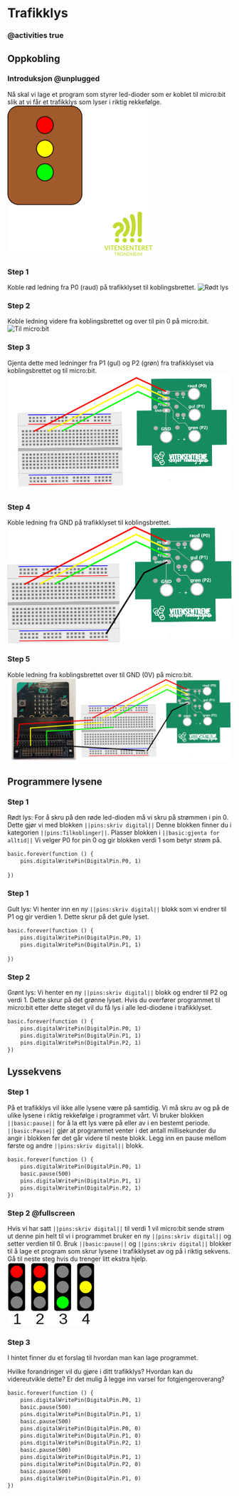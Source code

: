 # Trafikklys 
### @activities true

## Oppkobling

### Introduksjon @unplugged

Nå skal vi lage et program som styrer led-dioder som er koblet til micro:bit slik at vi får et trafikklys som lyser i riktig rekkefølge.
![Trafikklys](https://github.com/olauk/static/blob/master/tutorial/trafikklys/trafikklys1.png?raw=true)

### Step 1

Koble rød ledning fra P0 (raud) på trafikklyset til koblingsbrettet. 
![Rødt lys](https://github.com/olauk/static/blob/master/tutorial/trafikklys/r%C3%B8d.png?raw=true)
### Step 2

Koble ledning videre fra koblingsbrettet og over til pin 0 på micro:bit.
![Til micro:bit](https://github.com/olauk/static/blob/master/tutorial/trafikklys/r%C3%B8d_mb.png?raw=true)
### Step 3

Gjenta dette med ledninger fra P1 (gul) og P2 (grøn) fra trafikklyset via koblingsbrettet og til micro:bit.
![Gult og grønt lys](https://github.com/olauk/static/blob/master/tutorial/trafikklys/r%C3%B8d_gul_gr%C3%B8nn.png?raw=true)
### Step 4

Koble ledning fra GND på trafikklyset til koblingsbrettet.
![GND](https://github.com/olauk/static/blob/master/tutorial/trafikklys/r%C3%B8d_gul_gr%C3%B8nn_gnd.png?raw=true)

### Step 5

Koble ledning fra koblingsbrettet over til GND (0V) på micro:bit.
![GND micro:bit](https://github.com/olauk/static/blob/master/tutorial/trafikklys/rgb_gnd_mb.png?raw=true)
## Programmere lysene

### Step 1

 Rødt lys: For å skru på den røde led-dioden må vi skru på strømmen i pin 0. Dette gjør vi med blokken ``||pins:skriv digital||`` Denne blokken finner du i kategorien ``||pins:Tilkoblinger||``. Plasser blokken i ``||basic:gjenta for alltid||`` Vi velger P0 for pin 0 og gir blokken verdi 1 som betyr strøm på. 

```blocks
basic.forever(function () {
    pins.digitalWritePin(DigitalPin.P0, 1)
	
})
```


### Step 1
Gult lys: Vi henter inn en ny ``||pins:skriv digital||`` blokk som vi endrer til P1 og gir verdien 1. Dette skrur på det gule lyset.

```blocks
basic.forever(function () {
    pins.digitalWritePin(DigitalPin.P0, 1)
    pins.digitalWritePin(DigitalPin.P1, 1)
	
})
```
### Step 2
Grønt lys: Vi henter en ny ``||pins:skriv digital||`` blokk og endrer til P2 og verdi 1. Dette skrur på det grønne lyset.
Hvis du overfører programmet til micro:bit etter dette steget vil du få lys i alle led-diodene i trafikklyset.

```blocks
basic.forever(function () {
    pins.digitalWritePin(DigitalPin.P0, 1)
    pins.digitalWritePin(DigitalPin.P1, 1)
    pins.digitalWritePin(DigitalPin.P2, 1)	
})

```

## Lyssekvens

### Step 1

På et trafikklys vil ikke alle lysene være på samtidig. Vi må skru av og på de ulike lysene i riktig rekkefølge i programmet vårt.
Vi bruker blokken ``||basic:pause||`` for å la ett lys være på eller av i en bestemt periode. ``||basic:Pause||`` gjør at programmet venter i det antall millisekunder du angir i blokken før det går videre til neste blokk.
Legg inn en pause mellom første og andre ``||pins:skriv digital||`` blokk.

```blocks
basic.forever(function () {
    pins.digitalWritePin(DigitalPin.P0, 1)
    basic.pause(500)
    pins.digitalWritePin(DigitalPin.P1, 1)
    pins.digitalWritePin(DigitalPin.P2, 1)	
})

```
### Step 2 @fullscreen

Hvis vi har satt ``||pins:skriv digital||`` til verdi 1 vil micro:bit sende strøm ut denne pin helt til vi i programmet bruker en ny ``||pins:skriv digital||`` og setter verdien til 0.
Bruk ``||basic:pause||`` og ``||pins:skriv digital||`` blokker til å lage et program som skrur lysene i trafikklyset av og på i riktig sekvens. Gå til neste steg hvis du trenger litt ekstra hjelp.
![sekvens](https://github.com/olauk/static/blob/master/tutorial/trafikklys/sekvens.png?raw=true)

### Step 3
I hintet finner du et forslag til hvordan man kan lage programmet.

Hvilke forandringer vil du gjøre i ditt trafikklys? Hvordan kan du videreutvikle dette? Er det mulig å legge inn varsel for fotgjengeroverang?
```blocks
basic.forever(function () {
    pins.digitalWritePin(DigitalPin.P0, 1)
    basic.pause(500)
    pins.digitalWritePin(DigitalPin.P1, 1)
    basic.pause(500)
    pins.digitalWritePin(DigitalPin.P0, 0)
    pins.digitalWritePin(DigitalPin.P1, 0)
    pins.digitalWritePin(DigitalPin.P2, 1)
    basic.pause(500)
    pins.digitalWritePin(DigitalPin.P1, 1)
    pins.digitalWritePin(DigitalPin.P2, 0)
    basic.pause(500)
    pins.digitalWritePin(DigitalPin.P1, 0)	
})

```
<script src="https://makecode.com/gh-pages-embed.js"></script><script>makeCodeRender("{{ site.makecode.home_url }}", "{{ site.github.owner_name }}/{{ site.github.repository_name }}");</script>

